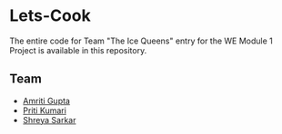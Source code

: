 # Lets-Cook
The entire code for Team "The Ice Queens" entry for the WE Module 1 Project is available in this repository.

## Team  
* [Amriti Gupta](https://github.com/)  
* [Priti Kumari](https://github.com/amyra98)  
* [Shreya Sarkar](https://github.com/zugzwang03)  
